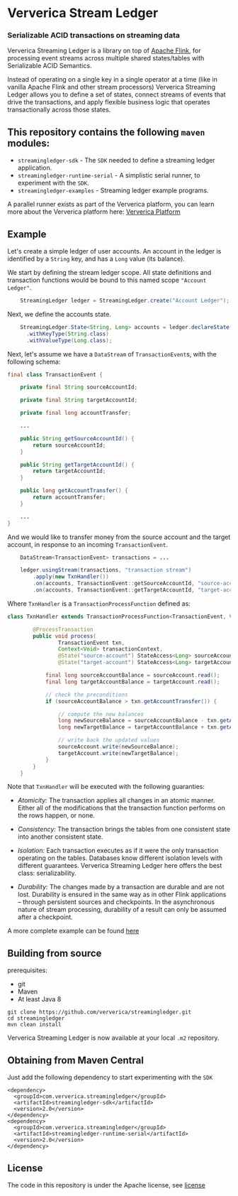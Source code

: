 # Ververica Stream Ledger

### Serializable ACID transactions on streaming data

Ververica Streaming Ledger is a library on top of [Apache Flink](https://flink.apache.org/), for processing event streams across multiple shared states/tables with Serializable ACID Semantics.

Instead of operating on a single key in a single operator at a time (like in vanilla Apache Flink and other stream processors) Ververica Streaming Ledger allows you to define a set of states, connect streams of events that drive the transactions, and apply flexible business logic that operates transactionally across those states.

## This repository contains the following `maven` modules:
* `streamingledger-sdk` - The `SDK` needed to define a streaming ledger application.
* `streamingledger-runtime-serial` - A simplistic serial runner, to experiment with the `SDK`.
* `streamingledger-examples` - Streaming ledger example programs.

A parallel runner exists as part of the Ververica platform,
you can learn more about the Ververica platform here: [Ververica Platform](https://www.ververica.com/platform-overview)

## Example

Let's create a simple ledger of user accounts.
An account in the ledger is identified by a `String` key,
and has a `Long` value (its balance).

We start by defining the stream ledger scope. All state definitions and transaction functions
would be bound to this named scope `"Account Ledger"`.

```java
    StreamingLedger ledger = StreamingLedger.create("Account Ledger");
```

Next, we define the accounts state.

```java
    StreamingLedger.State<String, Long> accounts = ledger.declareState("accounts")
      .withKeyType(String.class)
      .withValueType(Long.class);
```

Next, let's assume we have a `DataStream` of `TransactionEvent`s, with the following schema:

```java
final class TransactionEvent {

    private final String sourceAccountId;

    private final String targetAccountId;

    private final long accountTransfer;

    ...

    public String getSourceAccountId() {
        return sourceAccountId;
    }

    public String getTargetAccountId() {
        return targetAccountId;
    }

    public long getAccountTransfer() {
        return accountTransfer;
    }

    ...
}

```
And we would like to transfer money from the source account and the target account, in response to an incoming `TransactionEvent`.

```java
    DataStream<TransactionEvent> transactions = ...

    ledger.usingStream(transactions, "transaction stream")
    	.apply(new TxnHandler())
        .on(accounts, TransactionEvent::getSourceAccountId, "source-account", READ_WRITE)
        .on(accounts, TransactionEvent::getTargetAccountId, "target-account", READ_WRITE);
```

Where `TxnHandler` is a `TransactionProcessFunction` defined as:

```java
class TxnHandler extends TransactionProcessFunction<TransactionEvent, Void> {

        @ProcessTransaction
        public void process(
                TransactionEvent txn,
                Context<Void> transactionContext,
                @State("source-account") StateAccess<Long> sourceAccount,
                @State("target-account") StateAccess<Long> targetAccount) {

            final long sourceAccountBalance = sourceAccount.read();
            final long targetAccountBalance = targetAccount.read();

            // check the preconditions
            if (sourceAccountBalance > txn.getAccountTransfer()) {

                // compute the new balances
                long newSourceBalance = sourceAccountBalance - txn.getAccountTransfer();
                long newTargetBalance = targetAccountBalance + txn.getAccountTransfer();

                // write back the updated values
                sourceAccount.write(newSourceBalance);
                targetAccount.write(newTargetBalance);
            }
        }
    }
```

Note that `TxnHandler` will be executed with the following guaranties:
* *Atomicity:* The transaction applies all changes in an atomic manner. Either all of the modifications that the transaction function performs on the rows happen, or none.

* *Consistency:* The transaction brings the tables from one consistent state into another consistent state.

* *Isolation:* Each transaction executes as if it were the only transaction operating on the tables. Databases know different isolation levels with different guarantees. Ververica Streaming Ledger here offers the best class: serializability.

* *Durability:* The changes made by a transaction are durable and are not lost. Durability is ensured in the same way as in other Flink applications – through persistent sources and checkpoints. In the asynchronous nature of stream processing, durability of a result can only be assumed after a checkpoint.


A more complete example can be found [here](https://github.com/dataArtisans/da-streamingledger/blob/master/da-streamingledger-examples/src/main/java/com/dataartisans/streamingledger/examples/simpletrade/SimpleTradeExample.java)

## Building from source

prerequisites:

* git
* Maven
* At least Java 8

```
git clone https://github.com/ververica/streamingledger.git
cd streamingledger
mvn clean install
```

Ververica Streaming Ledger is now available at your local `.m2` repository.

## Obtaining from Maven Central

Just add the following dependency to start experimenting with the `SDK`

```
<dependency>
  <groupId>com.ververica.streamingledger</groupId>
  <artifactId>streamingledger-sdk</artifactId>
  <version>2.0</version>
</dependency>
<dependency>
  <groupId>com.ververica.streamingledger</groupId>
  <artifactId>streamingledger-runtime-serial</artifactId>
  <version>2.0</version>
</dependency>
```

## License 

The code in this repository is under the Apache license, see [license](https://github.com/ververica/streaming-ledger/blob/master/LICENSE)

